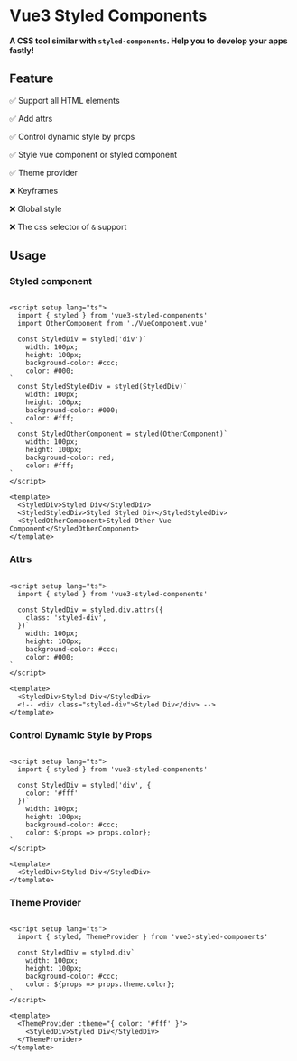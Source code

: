# Vue3 Styled Components

**A CSS tool similar with `styled-components`. Help you to develop your apps fastly!**

## Feature

✅ Support all HTML elements

✅ Add attrs

✅ Control dynamic style by props

✅ Style vue component or styled component

✅ Theme provider

❌ Keyframes

❌ Global style

❌ The css selector of `&` support

## Usage

### Styled component

```vue

<script setup lang="ts">
  import { styled } from 'vue3-styled-components'
  import OtherComponent from './VueComponent.vue'

  const StyledDiv = styled('div')`
    width: 100px;
    height: 100px;
    background-color: #ccc;
    color: #000;
`
  const StyledStyledDiv = styled(StyledDiv)`
    width: 100px;
    height: 100px;
    background-color: #000;
    color: #fff;
`
  const StyledOtherComponent = styled(OtherComponent)`
    width: 100px;
    height: 100px;
    background-color: red;
    color: #fff;
`
</script>

<template>
  <StyledDiv>Styled Div</StyledDiv>
  <StyledStyledDiv>Styled Styled Div</StyledStyledDiv>
  <StyledOtherComponent>Styled Other Vue Component</StyledOtherComponent>
</template>
```

### Attrs

```vue

<script setup lang="ts">
  import { styled } from 'vue3-styled-components'

  const StyledDiv = styled.div.attrs({
    class: 'styled-div',
  })`
    width: 100px;
    height: 100px;
    background-color: #ccc;
    color: #000;
`
</script>

<template>
  <StyledDiv>Styled Div</StyledDiv>
  <!-- <div class="styled-div">Styled Div</div> -->
</template>
```

### Control Dynamic Style by Props

```vue

<script setup lang="ts">
  import { styled } from 'vue3-styled-components'

  const StyledDiv = styled('div', {
    color: '#fff'
  })`
    width: 100px;
    height: 100px;
    background-color: #ccc;
    color: ${props => props.color};
`
</script>

<template>
  <StyledDiv>Styled Div</StyledDiv>
</template>
```

### Theme Provider

```vue

<script setup lang="ts">
  import { styled, ThemeProvider } from 'vue3-styled-components'

  const StyledDiv = styled.div`
    width: 100px;
    height: 100px;
    background-color: #ccc;
    color: ${props => props.theme.color};
`
</script>

<template>
  <ThemeProvider :theme="{ color: '#fff' }">
    <StyledDiv>Styled Div</StyledDiv>
  </ThemeProvider>
</template>
```